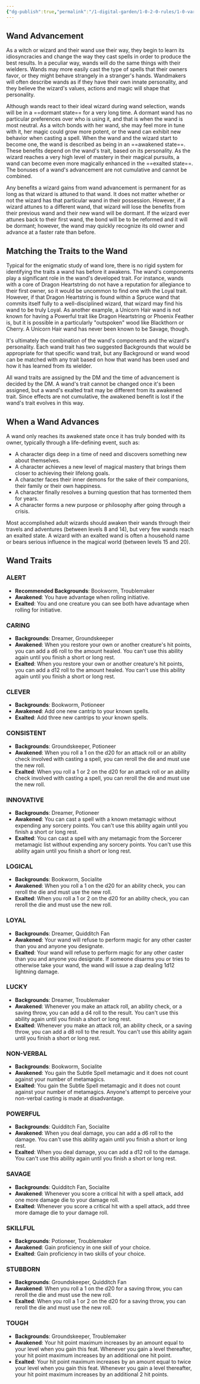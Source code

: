 ```yaml
---
{"dg-publish":true,"permalink":"/1-digital-garden/1-0-2-0-rules/1-0-variant-rules/01-06-2-wand-advancement/"}
---
```


## Wand Advancement

As a witch or wizard and their wand use their way, they begin to learn its idiosyncracies and change the way they cast spells in order to produce the best results. In a peculiar way, wands will do the same things with their wielders. Wands may more easily cast the type of spells that their owners favor, or they might behave strangely in a stranger's hands. Wandmakers will often describe wands as if they have their own innate personality, and they believe the wizard's values, actions and magic will shape that personality.

Although wands react to their ideal wizard during wand selection, wands will be in a ==dormant state== for a very long time. A dormant wand has no particular preferences over who is using it, and that is when the wand is most neutral. As a witch bonds with her wand, she may feel more in tune with it, her magic could grow more potent, or the wand can exhibit new behavior when casting a spell. When the wand and the wizard start to become one, the wand is described as being in an ==awakened state==. These benefits depend on the wand's trait, based on its personality. As the wizard reaches a very high level of mastery in their magical pursuits, a wand can become even more magically enhanced in the ==exalted state==. The bonuses of a wand's advancement are not cumulative and cannot be combined.

Any benefits a wizard gains from wand advancement is permanent for as long as that wizard is attuned to that wand. It does not matter whether or not the wizard has that particular wand in their possession. However, if a wizard attunes to a different wand, that wizard will lose the benefits from their previous wand and their new wand will be dormant. If the wizard ever attunes back to their first wand, the bond will be to be reformed and it will be dormant; however, the wand may quickly recognize its old owner and advance at a faster rate than before.

## Matching the Traits to the Wand

Typical for the enigmatic study of wand lore, there is no rigid system for identifying the traits a wand has before it awakens. The wand's components play a significant role in the wand's developed trait. For instance, wands with a core of Dragon Heartstring do not have a reputation for allegiance to their first owner, so it would be uncommon to find one with the Loyal trait. However, if that Dragon Heartstring is found within a Spruce wand that commits itself fully to a well-disciplined wizard, that wizard may find his wand to be truly Loyal. As another example, a Unicorn Hair wand is not known for having a Powerful trait like Dragon Heartstring or Phoenix Feather is, but it is possible in a particularly "outspoken" wood like Blackthorn or Cherry. A Unicorn Hair wand has never been known to be Savage, though.

It's ultimately the combination of the wand's components and the wizard's personality. Each wand trait has two suggested Backgrounds that would be appropriate for that specific wand trait, but any Background or wand wood can be matched with any trait based on how that wand has been used and how it has learned from its wielder.

All wand traits are assigned by the DM and the time of advancement is decided by the DM. A wand's trait cannot be changed once it's been assigned, but a wand's exalted trait may be different from its awakened trait. Since effects are not cumulative, the awakened benefit is lost if the wand's trait evolves in this way.

## When a Wand Advances

A wand only reaches its awakened state once it has truly bonded with its owner, typically through a life-defining event, such as:

* A character digs deep in a time of need and discovers something new about themselves.
* A character achieves a new level of magical mastery that brings them closer to achieving their lifelong goals.
* A character faces their inner demons for the sake of their companions, their family or their own happiness.
* A character finally resolves a burning question that has tormented them for years.
* A character forms a new purpose or philosophy after going through a crisis.

Most accomplished adult wizards should awaken their wands through their travels and adventures (between levels 8 and 14), but very few wands reach an exalted state. A wizard with an exalted wand is often a household name or bears serious influence in the magical world (between levels 15 and 20).

## Wand Traits

### ALERT
* **Recommended Backgrounds**: Bookworm, Troublemaker
* **Awakened**: You have advantage when rolling initiative.
* **Exalted**: You and one creature you can see both have advantage when rolling for initiative.

### CARING
* **Backgrounds**: Dreamer, Groundskeeper
* **Awakened**: When you restore your own or another creature's hit points, you can add a d6 roll to the amount healed. You can't use this ability again until you finish a short or long rest.
* **Exalted**: When you restore your own or another creature's hit points, you can add a d12 roll to the amount healed. You can't use this ability again until you finish a short or long rest.

### CLEVER
* **Backgrounds**: Bookworm, Potioneer
* **Awakened**: Add one new cantrip to your known spells.
* **Exalted**: Add three new cantrips to your known spells.

### CONSISTENT
* **Backgrounds**: Groundskeeper, Potioneer
* **Awakened**: When you roll a 1 on the d20 for an attack roll or an ability check involved with casting a spell, you can reroll the die and must use the new roll.
* **Exalted**: When you roll a 1 or 2 on the d20 for an attack roll or an ability check involved with casting a spell, you can reroll the die and must use the new roll.

### INNOVATIVE
* **Backgrounds**: Dreamer, Potioneer
* **Awakened**: You can cast a spell with a known metamagic without expending any sorcery points. You can't use this ability again until you finish a short or long rest.
* **Exalted**: You can cast a spell with any metamagic from the Sorcerer metamagic list without expending any sorcery points. You can't use this ability again until you finish a short or long rest.

### LOGICAL
* **Backgrounds**: Bookworm, Socialite
* **Awakened**: When you roll a 1 on the d20 for an ability check, you can reroll the die and must use the new roll.
* **Exalted**: When you roll a 1 or 2 on the d20 for an ability check, you can reroll the die and must use the new roll.

### LOYAL
* **Backgrounds**: Dreamer, Quidditch Fan
* **Awakened**: Your wand will refuse to perform magic for any other caster than you and anyone you designate.
* **Exalted**: Your wand will refuse to perform magic for any other caster than you and anyone you designate. If someone disarms you or tries to otherwise take your wand, the wand will issue a zap dealing 1d12 lightning damage.

### LUCKY
* **Backgrounds**: Dreamer, Troublemaker
* **Awakened**: Whenever you make an attack roll, an ability check, or a saving throw, you can add a d4 roll to the result. You can't use this ability again until you finish a short or long rest.
* **Exalted**: Whenever you make an attack roll, an ability check, or a saving throw, you can add a d8 roll to the result. You can't use this ability again until you finish a short or long rest.

### NON-VERBAL
* **Backgrounds**: Bookworm, Socialite
* **Awakened**: You gain the Subtle Spell metamagic and it does not count against your number of metamagics.
* **Exalted**: You gain the Subtle Spell metamagic and it does not count against your number of metamagics. Anyone's attempt to perceive your non-verbal casting is made at disadvantage.

### POWERFUL
* **Backgrounds**: Quidditch Fan, Socialite
* **Awakened**: When you deal damage, you can add a d6 roll to the damage. You can't use this ability again until you finish a short or long rest.
* **Exalted**: When you deal damage, you can add a d12 roll to the damage. You can't use this ability again until you finish a short or long rest.

### SAVAGE
* **Backgrounds**: Quidditch Fan, Socialite
* **Awakened**: Whenever you score a critical hit with a spell attack, add one more damage die to your damage roll.
* **Exalted**: Whenever you score a critical hit with a spell attack, add three more damage die to your damage roll.

### SKILLFUL
* **Backgrounds**: Potioneer, Troublemaker
* **Awakened**: Gain proficiency in one skill of your choice.
* **Exalted**: Gain proficiency in two skills of your choice.

### STUBBORN
* **Backgrounds**: Groundskeeper, Quidditch Fan
* **Awakened**: When you roll a 1 on the d20 for a saving throw, you can reroll the die and must use the new roll.
* **Exalted**: When you roll a 1 or 2 on the d20 for a saving throw, you can reroll the die and must use the new roll.

### TOUGH
* **Backgrounds**: Groundskeeper, Troublemaker
* **Awakened**: Your hit point maximum increases by an amount equal to your level when you gain this feat. Whenever you gain a level thereafter, your hit point maximum increases by an additional one hit point.
* **Exalted**: Your hit point maximum increases by an amount equal to twice your level when you gain this feat. Whenever you gain a level thereafter, your hit point maximum increases by an additional 2 hit points.